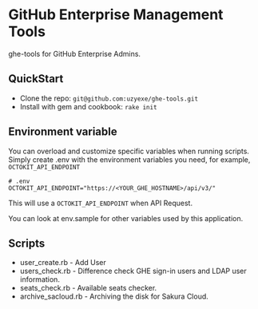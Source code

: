GitHub Enterprise Management Tools
==================================

ghe-tools for GitHub Enterprise Admins.

## QuickStart

* Clone the repo: `git@github.com:uzyexe/ghe-tools.git`
* Install with gem and cookbook: `rake init`

## Environment variable

You can overload and customize specific variables when running scripts.
Simply create .env with the environment variables you need, for example, `OCTOKIT_API_ENDPOINT`

```
# .env
OCTOKIT_API_ENDPOINT="https://<YOUR_GHE_HOSTNAME>/api/v3/"
```

This will use a `OCTOKIT_API_ENDPOINT` when API Request.

You can look at env.sample for other variables used by this application.

## Scripts

* user_create.rb - Add User
* users_check.rb - Difference check GHE sign-in users and LDAP user information.
* seats_check.rb - Available seats checker.
* archive_sacloud.rb - Archiving the disk for Sakura Cloud.
